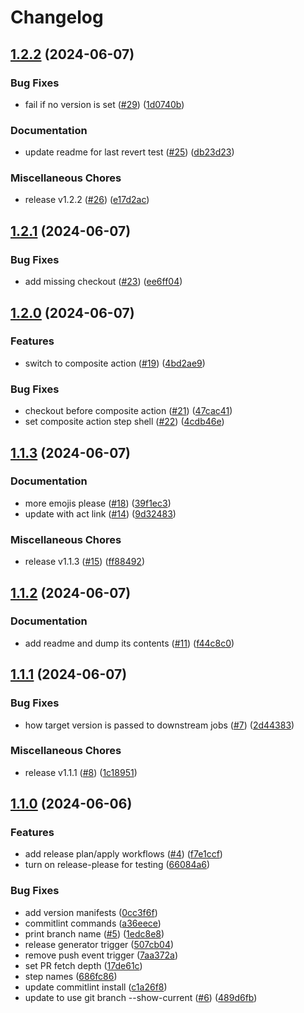 # Changelog

## [1.2.2](https://github.com/patheard/test-actions/compare/v1.2.1...v1.2.2) (2024-06-07)


### Bug Fixes

* fail if no version is set ([#29](https://github.com/patheard/test-actions/issues/29)) ([1d0740b](https://github.com/patheard/test-actions/commit/1d0740be773f60d60799d1f228d590e773ef7a06))


### Documentation

* update readme for last revert test ([#25](https://github.com/patheard/test-actions/issues/25)) ([db23d23](https://github.com/patheard/test-actions/commit/db23d23144b5cb930423edda1b3ed446b47a2197))


### Miscellaneous Chores

* release v1.2.2 ([#26](https://github.com/patheard/test-actions/issues/26)) ([e17d2ac](https://github.com/patheard/test-actions/commit/e17d2ac0c4836300ecab2bbbfdb3c50de2dc5c39))

## [1.2.1](https://github.com/patheard/test-actions/compare/v1.2.0...v1.2.1) (2024-06-07)


### Bug Fixes

* add missing checkout ([#23](https://github.com/patheard/test-actions/issues/23)) ([ee6ff04](https://github.com/patheard/test-actions/commit/ee6ff041fd388228c954b6f28637471f57e80932))

## [1.2.0](https://github.com/patheard/test-actions/compare/v1.1.3...v1.2.0) (2024-06-07)


### Features

* switch to composite action ([#19](https://github.com/patheard/test-actions/issues/19)) ([4bd2ae9](https://github.com/patheard/test-actions/commit/4bd2ae9cca706fd65ffd53c46464b98f0e401e59))


### Bug Fixes

* checkout before composite action ([#21](https://github.com/patheard/test-actions/issues/21)) ([47cac41](https://github.com/patheard/test-actions/commit/47cac412b1659206f82cbb1705708dbf7938cda6))
* set composite action step shell ([#22](https://github.com/patheard/test-actions/issues/22)) ([4cdb46e](https://github.com/patheard/test-actions/commit/4cdb46e9b3569e2ad9686b0947b772d93e0ca66b))

## [1.1.3](https://github.com/patheard/test-actions/compare/v1.1.2...v1.1.3) (2024-06-07)


### Documentation

* more emojis please ([#18](https://github.com/patheard/test-actions/issues/18)) ([39f1ec3](https://github.com/patheard/test-actions/commit/39f1ec33e6265812a4881248742e11b2aeaef13a))
* update with act link ([#14](https://github.com/patheard/test-actions/issues/14)) ([9d32483](https://github.com/patheard/test-actions/commit/9d32483727e29139fe2424eb225245ece4388cee))


### Miscellaneous Chores

* release v1.1.3 ([#15](https://github.com/patheard/test-actions/issues/15)) ([ff88492](https://github.com/patheard/test-actions/commit/ff88492fe0defe8c251be2151a49d03ba5bb6457))

## [1.1.2](https://github.com/patheard/test-actions/compare/v1.1.1...v1.1.2) (2024-06-07)


### Documentation

* add readme and dump its contents ([#11](https://github.com/patheard/test-actions/issues/11)) ([f44c8c0](https://github.com/patheard/test-actions/commit/f44c8c09859a2cc304b34ef3f165c51e9c50ef83))

## [1.1.1](https://github.com/patheard/test-actions/compare/v1.1.0...v1.1.1) (2024-06-07)


### Bug Fixes

* how target version is passed to downstream jobs ([#7](https://github.com/patheard/test-actions/issues/7)) ([2d44383](https://github.com/patheard/test-actions/commit/2d44383d27ee9b24a57c400e9ab6826bebce6918))


### Miscellaneous Chores

* release v1.1.1 ([#8](https://github.com/patheard/test-actions/issues/8)) ([1c18951](https://github.com/patheard/test-actions/commit/1c189511071a9af702c9c441bbf00a457faadaf5))

## [1.1.0](https://github.com/patheard/test-actions/compare/v1.0.1...v1.1.0) (2024-06-06)


### Features

* add release plan/apply workflows ([#4](https://github.com/patheard/test-actions/issues/4)) ([f7e1ccf](https://github.com/patheard/test-actions/commit/f7e1ccf03e0e807272688a66aa3fe4c06ece123c))
* turn on release-please for testing ([66084a6](https://github.com/patheard/test-actions/commit/66084a6f743ada144d1e011df36c79228ceb4f07))


### Bug Fixes

* add version manifests ([0cc3f6f](https://github.com/patheard/test-actions/commit/0cc3f6fa5df334e2de8ea3b2345dacb2c707c824))
* commitlint commands ([a36eece](https://github.com/patheard/test-actions/commit/a36eeced0392c0599c646bd03da9f2cf63c51023))
* print branch name ([#5](https://github.com/patheard/test-actions/issues/5)) ([1edc8e8](https://github.com/patheard/test-actions/commit/1edc8e8bd9892e6c9b8c25ce389551696a9b80b3))
* release generator trigger ([507cb04](https://github.com/patheard/test-actions/commit/507cb0443887751d565b98c300606cc79be49659))
* remove push event trigger ([7aa372a](https://github.com/patheard/test-actions/commit/7aa372a8ecaebc14706eb2cb9c1fc7ddbf770e76))
* set PR fetch depth ([17de61c](https://github.com/patheard/test-actions/commit/17de61c9ce507bfaa74166aebb56caad2cebd60f))
* step names ([686fc86](https://github.com/patheard/test-actions/commit/686fc86723a328a627d1d23320d9b71b48e432a3))
* update commitlint install ([c1a26f8](https://github.com/patheard/test-actions/commit/c1a26f893a8b719225aab110e1cfdec0d82720ea))
* update to use git branch --show-current ([#6](https://github.com/patheard/test-actions/issues/6)) ([489d6fb](https://github.com/patheard/test-actions/commit/489d6fbd77384deb4694ba905bd0b6ab1c059fd2))
